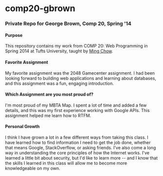 comp20-gbrown
=============

### Private Repo for George Brown, Comp 20, Spring '14

#### Purpose

This repository contains my work from COMP 20: Web Programming in Spring 2014 at Tufts University, taught by [Ming Chow](http://mchow01.github.io).

#### Favorite Assignment

My favorite assignment was the 2048 Gamecenter assignment. I had been looking forward to building web applications and learning about databases, and this assignment was a fun, engaging introduction.

#### Which Assignment are you most proud of?

I'm most proud of my MBTA Map. I spent a lot of time and added a few details, and this was my first experience working with Google APIs. This assignment helped me learn how to RTFM.

#### Personal Growth

I think I have grown a lot in a few different ways from taking this class. I have learned how to find information I need to get the job done, whether that means Google, StackOverflow, or asking friends. I've also come a long way in understanding the core principles of how the Internet works. I've learned a little bit about security, but I'd like to learn more -- and I know that the skills I learned in this class will allow me to become more knowledgeable on my own.
